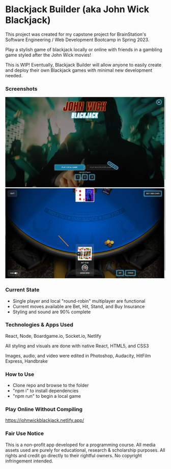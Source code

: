 # Blackjack Builder (aka John Wick Blackjack)

This project was created for my capstone project for BrainStation's Software Engineering / Web Development Bootcamp in Spring 2023.

Play a stylish game of blackjack locally or online with friends in a gambling game styled after the John Wick movies!

This is WIP! Eventually, Blackjack Builder will allow anyone to easily create and deploy their own Blackjack games with minimal new development needed.

### Screenshots

![screenshot of John Wick Blackjack game 01](https://raw.githubusercontent.com/ipkevin/John-Wick-Blackjack/main/public/johnwickblackjack_game_screenshot01.jpg "screenshot of John Wick Blackjack game 01")
![screenshot of John Wick Blackjack game 02](https://raw.githubusercontent.com/ipkevin/John-Wick-Blackjack/d9331cfb35c64879a05574e8b84d897eb1ab3259/public/johnwickblackjack_game_screenshot02.jpg "screenshot of John Wick Blackjack game 02")

### Current State

* Single player and local "round-robin" multiplayer are functional
* Current moves available are Bet, Hit, Stand, and Buy Insurance
* Styling and sound are 90% complete

### Technologies & Apps Used

React, Node, Boardgame.io, Socket.io, Netlify

All styling and visuals are done with native React, HTML5, and CSS3

Images, audio, and video were edited in Photoshop, Audacity, HitFilm Express, Handbrake

### How to Use

* Clone repo and browse to the folder
* "npm i" to install dependencies
* "npm run" to begin a local game

### Play Online Without Compiling

https://johnwickblackjack.netlify.app/

### Fair Use Notice

This is a non-profit app developed for a programming course. All media assets used are purely for educational, research & scholarship purposes. All rights and credit go directly to their rightful owners. No copyright infringement intended.
